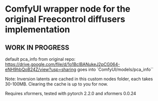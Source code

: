# ComfyUI wrapper node for the original Freecontrol diffusers implementation

## WORK IN PROGRESS

default pca_info from original repo: https://drive.google.com/file/d/1o1BcIBANukeJ2pCG064-eNH9hbQoB24Z/view?usp=sharing
goes into `ComfyUI/models/pca_info``

Note: Inversion latents are cached in this custom nodes folder, each takes 30-100MB. Clearing the cache is up to you for now.

Requires xformers, tested with pytorch 2.2.0 and xformers 0.0.24